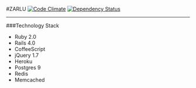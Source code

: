 #ZARLU
[![Code Climate](https://codeclimate.com/repos/517df2eb89af7e392f001197/badges/f2ab58f02865b6ea4650/gpa.png)](https://codeclimate.com/repos/517df2eb89af7e392f001197/feed)
[![Dependency Status](https://gemnasium.com/98eb2f7399592a0d2930e40aabf39482.png)](https://gemnasium.com/limitingfactor/zarlu)
***
###Technology Stack
* Ruby 2.0
* Rails 4.0
* CoffeeScript
* jQuery 1.7
* Heroku
* Postgres 9
* Redis
* Memcached
